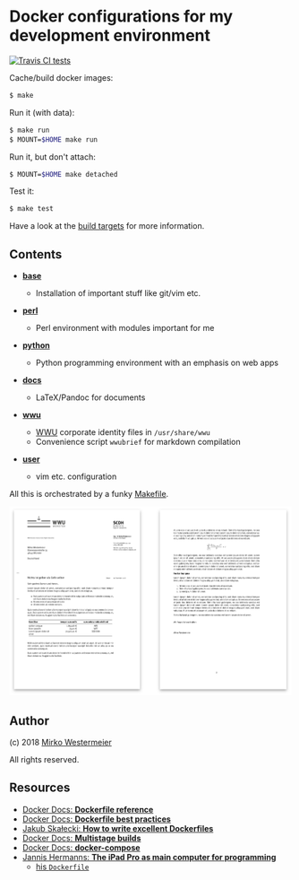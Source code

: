 Docker configurations for my development environment
====================================================

[![Travis CI tests](https://travis-ci.org/memowe/dev-environment.svg?branch=master)](https://travis-ci.org/memowe/dev-environment)

Cache/build docker images:

```bash
$ make
```

Run it (with data):

```bash
$ make run
$ MOUNT=$HOME make run
```

Run it, but don't attach:

```bash
$ MOUNT=$HOME make detached
```

Test it:

```bash
$ make test
```

Have a look at the [build targets](Makefile) for more information.

## Contents

- **[base](base/Dockerfile)**
    - Installation of important stuff like git/vim etc.

- **[perl](perl/Dockerfile)**
    - Perl environment with modules important for me

- **[python](python/Dockerfile)**
    - Python programming environment with an emphasis on web apps

- **[docs](docs/Dockerfile)**
    - LaTeX/Pandoc for documents

- **[wwu](wwu/Dockerfile)**
    - [WWU][] corporate identity files in `/usr/share/wwu`
    - Convenience script `wwubrief` for markdown compilation

- **[user](user/Dockerfile)**
    - vim etc. configuration

[WWU]: https://www.wwu.de

All this is orchestrated by a funky [Makefile](Makefile).

![](wwu/brief-demo.png)

## Author

(c) 2018 [Mirko Westermeier](http://mirko.westermeier.de/)

All rights reserved.

## Resources

- [Docker Docs: **Dockerfile reference**][df-reference]
- [Docker Docs: **Dockerfile best practices**][docker-bp]
- [Jakub Skałecki: **How to write excellent Dockerfiles**][skalecki]
- [Docker Docs: **Multistage builds**][multistage]
- [Docker Docs: **docker-compose**][compose]
- [Jannis Hermanns: **The iPad Pro as main computer for programming**][hermanns]
    - [his `Dockerfile`][hermanns-df]

[df-reference]: https://docs.docker.com/engine/reference/builder/
[docker-bp]: https://docs.docker.com/develop/develop-images/dockerfile_best-practices/
[skalecki]: https://rock-it.pl/how-to-write-excellent-dockerfiles/
[multistage]: https://docs.docker.com/develop/develop-images/multistage-build/
[compose]: https://docs.docker.com/compose/
[hermanns]: https://jann.is/ipad-pro-for-programming/
[hermanns-df]: https://github.com/jayniz/zsh-tmux-neovim-docker/blob/master/Dockerfile
